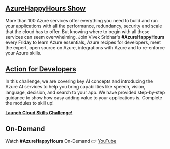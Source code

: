 ## [AzureHappyHours Show](https://www.youtube.com/watch?v=lJQv6c1I2oc&list=PLmsFUfdnGr3zCvRrMxOetO8fr_bo_hOjA)

More than 100 Azure services offer everything you need to build and run your applications with all the performance, redundancy, security and scale that the cloud has to offer. But knowing where to begin with all these services can seem overwhelming. Join Vivek Sridhar's **#AzureHappyHours** every Friday to learn Azure essentials, Azure recipes for developers, meet the expert, open source on Azure, integrations with Azure and to re-enforce your Azure skills. 

## [Action for Developers](https://aka.ms/AzureHappyHours)

In this challenge, we are covering key AI concepts and introducing the Azure AI services to help you bring capabilities like speech, vision, language, decision, and search to your app. We have provided step-by-step guidance to show how easy adding value to your applications is. Complete the modules to skill up!

[**Launch Cloud Skills Challenge!**](https://aka.ms/AzureHappyHours)

## On-Demand

Watch **#AzureHappyHours** On-Demand 👉 [YouTube](https://www.youtube.com/watch?v=lJQv6c1I2oc&list=PLmsFUfdnGr3zCvRrMxOetO8fr_bo_hOjA)
